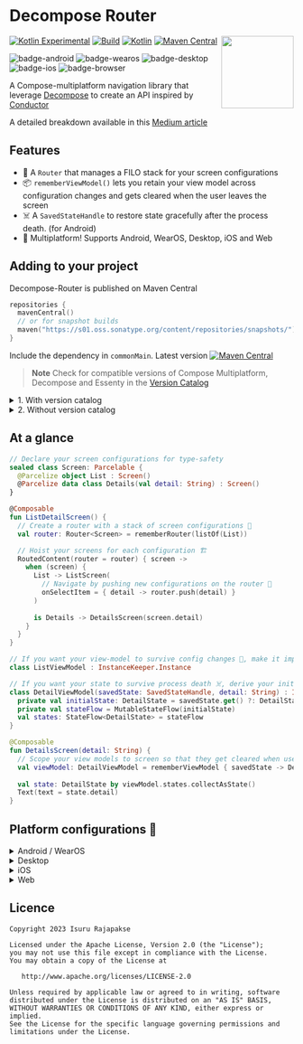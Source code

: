 
# Decompose Router

<picture>
  <source media="(prefers-color-scheme: dark)" srcset="https://user-images.githubusercontent.com/13775137/236108051-73a54cd2-839a-4113-a8c0-25eeaad6b673.svg">
  <source media="(prefers-color-scheme: light)" srcset="https://user-images.githubusercontent.com/13775137/236108679-0ed87db8-fc1e-4f23-bcf7-3c10eeedc82a.svg">
  <img src="https://user-images.githubusercontent.com/13775137/236108679-0ed87db8-fc1e-4f23-bcf7-3c10eeedc82a.svg" height="128" align="right"> 
</picture>

[![Kotlin Experimental](https://kotl.in/badges/experimental.svg)](https://kotlinlang.org/docs/components-stability.html)
[![Build](https://github.com/xxfast/Decompose-Router/actions/workflows/build.yml/badge.svg)](https://github.com/xxfast/Decompose-Router/actions/workflows/build.yml)
[![Kotlin](https://img.shields.io/badge/Kotlin-1.8.21-blue.svg?style=flat&logo=kotlin)](https://kotlinlang.org)
[![Maven Central](https://img.shields.io/maven-central/v/io.github.xxfast/decompose-router?color=blue)](https://search.maven.org/search?q=g:io.github.xxfast)

![badge-android](http://img.shields.io/badge/platform-android-6EDB8D.svg?style=flat)
![badge-wearos](http://img.shields.io/badge/platform-wearos-8ECDA0.svg?style=flat)
![badge-desktop](http://img.shields.io/badge/platform-desktop-4D76CD.svg?style=flat)
![badge-ios](http://img.shields.io/badge/platform-ios-EAEAEA.svg?style=flat)
![badge-browser](https://img.shields.io/badge/platform-js-F8DB5D.svg?style=flat)

A Compose-multiplatform navigation library that leverage [Decompose](https://github.com/arkivanov/Decompose) to create an API inspired by [Conductor](https://github.com/bluelinelabs/Conductor)

A detailed breakdown available in this [Medium article](https://proandroiddev.com/diy-compose-multiplatform-navigation-with-decompose-94ac8126e6b5)

## Features
- 🚏 A `Router` that manages a FILO stack for your screen configurations
- 📦 `rememberViewModel()` lets you retain your view model across configuration changes and gets cleared when the user leaves the screen
- ☠️ A `SavedStateHandle` to restore state gracefully after the process death. (for Android)
- 🚉 Multiplatform! Supports Android, WearOS, Desktop, iOS and Web

## Adding to your project

Decompose-Router is published on Maven Central
```kotlin
repositories {
  mavenCentral()
  // or for snapshot builds
  maven("https://s01.oss.sonatype.org/content/repositories/snapshots/")
}
```

Include the dependency in `commonMain`. Latest version [![Maven Central](https://img.shields.io/maven-central/v/io.github.xxfast/decompose-router?color=blue)](https://search.maven.org/search?q=g:io.github.xxfast)

> **Note**
> Check for compatible versions of Compose Multiplatform, Decompose and Essenty in the [Version Catalog](gradle/libs.versions.toml)

<details>
  <summary>1. With version catalog</summary>

  **libs.version.toml**
  ```toml
  [versions]
  # Check in gradle/libs.versions.toml

  [libraries]
  # For Compose Multiplatform
  decompose-router = { module = "io.github.xxfast:decompose-router", version.ref = "decompose-router" }
  
  # For Compose Wear
  decompose-router-wear = { module = "io.github.xxfast:decompose-router-wear", version.ref = "decompose-router" }

  # You will probably need to also bring in decompose and essenty
  decompose = { module = "com.arkivanov.decompose:decompose", version.ref = "decompose" }
  decompose-compose-multiplatform = { module = "com.arkivanov.decompose:extensions-compose-jetbrains", version.ref = "decompose" }
  essenty-parcelable = { module = "com.arkivanov.essenty:parcelable", version.ref = "essenty" }
  ```

  **build.gradle.kts**
  ```kotlin
  sourceSets {
    // For Compose Multiplatform
    val commonMain by getting { 
      dependencies { 
        implementation(libs.decompose.router)
        
        // You will probably need to also bring in decompose and essenty
        implementation(libs.decompose)
        implementation(libs.decompose.compose.multiplatform)
        implementation(libs.essenty.parcelable)
      } 
    }
    
    // For Compose Wear
    val androidMain by getting {
      dependencies { 
        implementation(libs.decompose.router.wear)
      } 
    }
  }
  ```
</details>

<details>
  <summary>2. Without version catalog</summary>

  **build.gradle.kts**
  ```kotlin
  sourceSets {
    // For Compose Multiplatform
    val commonMain by getting {
      dependencies {
        implementation("io.github.xxfast:decompose-router:${versions.decompose-router}")
  
        // You will probably need to also bring in decompose and essenty
        implementation("com.arkivanov.decompose:decompose:${versions.decompose}")
        implementation("com.arkivanov.decompose:extensions-compose-jetbrains:${versions.decompose}")
        implementation("com.arkivanov.essenty:parcelable:${versions.essenty}")
      }
    }
  
    // For Compose Wear
    val androidMain by getting {
      dependencies {
        implementation("io.github.xxfast:decompose-router-wear:${versions.decompose-router}")
      }
    }
  }
  ```
</details>

## At a glance

```kotlin
// Declare your screen configurations for type-safety
sealed class Screen: Parcelable {
  @Parcelize object List : Screen()
  @Parcelize data class Details(val detail: String) : Screen()
}

@Composable
fun ListDetailScreen() {
  // Create a router with a stack of screen configurations 🚏
  val router: Router<Screen> = rememberRouter(listOf(List))

  // Hoist your screens for each configuration 🏗️
  RoutedContent(router = router) { screen ->
    when (screen) {
      List -> ListScreen(
        // Navigate by pushing new configurations on the router 🧭
        onSelectItem = { detail -> router.push(detail) } 
      )
      
      is Details -> DetailsScreen(screen.detail)
    }
  }
}

// If you want your view-model to survive config changes 🔁, make it implement the [Instance] interface
class ListViewModel : InstanceKeeper.Instance

// If you want your state to survive process death ☠️, derive your initial state from [SavedStateHandle] 
class DetailViewModel(savedState: SavedStateHandle, detail: String) : InstanceKeeper.Instance {
  private val initialState: DetailState = savedState.get() ?: DetailState(detail)
  private val stateFlow = MutableStateFlow(initialState)
  val states: StateFlow<DetailState> = stateFlow
}

@Composable
fun DetailsScreen(detail: String) {
  // Scope your view models to screen so that they get cleared when user leaves the screen 
  val viewModel: DetailViewModel = rememberViewModel { savedState -> DetailViewModel(savedState, detail) }
  
  val state: DetailState by viewModel.states.collectAsState()
  Text(text = state.detail)
}
```

## Platform configurations 🚉

<details>
  <summary>Android / WearOS</summary>

**build.gradle.kts**
  ```kotlin
  class MainActivity : ComponentActivity() {
    override fun onCreate(savedInstanceState: Bundle?) {
      super.onCreate(savedInstanceState)
      val rootComponentContext: DefaultComponentContext = defaultComponentContext()
      setContent {
        CompositionLocalProvider(LocalComponentContext provides rootComponentContext) {
          MaterialTheme {
            ListDetailScreen()
          }
        }
      }
    }
  }
  ```
</details>

<details>
  <summary>Desktop</summary>

**build.gradle.kts**
  ```kotlin
  fun main() {
    val lifecycle = LifecycleRegistry()
    val rootComponentContext = DefaultComponentContext(lifecycle = lifecycle)
    
    application {
      Window {
        CompositionLocalProvider(LocalComponentContext provides rootComponentContext) {
          MaterialTheme {
            ListDetailScreen()
          }
        }
      }
    }
  }
  ```
</details>

<details>
  <summary>iOS</summary>

**build.gradle.kts**
  ```kotlin
  fun main(): UIViewController = ComposeUIViewController {
    val lifecycle = LifecycleRegistry()
    val rootComponentContext = DefaultComponentContext(lifecycle = lifecycle)
    CompositionLocalProvider(LocalComponentContext provides rootComponentContext) {
      MaterialTheme {
        ListDetailScreen()
      }
    }
  }

  ```
</details>

<details>
  <summary>Web</summary>

**build.gradle.kts**
  ```kotlin
  fun main() {
    onWasmReady {
      val lifecycle = LifecycleRegistry()
      val rootComponentContext = DefaultComponentContext(lifecycle = lifecycle)
  
      BrowserViewportWindow(..) {
        CompositionLocalProvider(LocalComponentContext provides rootComponentContext) {
          MaterialTheme {
            ListDetailScreen()
          }
        }
      }
    }
  }
  ```
</details>

## Licence

    Copyright 2023 Isuru Rajapakse

    Licensed under the Apache License, Version 2.0 (the "License");
    you may not use this file except in compliance with the License.
    You may obtain a copy of the License at

       http://www.apache.org/licenses/LICENSE-2.0

    Unless required by applicable law or agreed to in writing, software
    distributed under the License is distributed on an "AS IS" BASIS,
    WITHOUT WARRANTIES OR CONDITIONS OF ANY KIND, either express or implied.
    See the License for the specific language governing permissions and
    limitations under the License.
